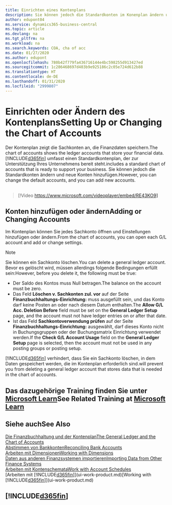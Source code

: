 ```yaml
---
title: Einrichten eines Kontenplans
description: Sie können jedoch die Standardkonten im Konenplan ändern und neue Konten hinzufügen
author: edupont04
ms.service: dynamics365-business-central
ms.topic: article
ms.devlang: na
ms.tgt_pltfrm: na
ms.workload: na
ms.search.keywords: COA, cha of acc
ms.date: 01/27/2020
ms.author: edupont
ms.openlocfilehash: 780b42f779fa436716144e4bc598255d913427ed
ms.sourcegitcommit: 1c286468697d403b9e925186c2c05e724d612b88
ms.translationtype: HT
ms.contentlocale: de-DE
ms.lasthandoff: 01/31/2020
ms.locfileid: "2999807"
---
```

# <a name="setting-up-or-changing-the-chart-of-accounts"></a><span data-ttu-id="de1ad-103">Einrichten oder Ändern des Kontenplans</span><span class="sxs-lookup"><span data-stu-id="de1ad-103">Setting Up or Changing the Chart of Accounts</span></span>
<span data-ttu-id="de1ad-104">Der Kontenplan zeigt die Sachkonten an, die Finanzdaten speichern.</span><span class="sxs-lookup"><span data-stu-id="de1ad-104">The chart of accounts shows the ledger accounts that store your financial data.</span></span> [!INCLUDE[d365fin](includes/d365fin_md.md)] <span data-ttu-id="de1ad-105">umfasst einen Standardkontenplan, der zur Unterstützung Ihres Unternehmens bereit steht.</span><span class="sxs-lookup"><span data-stu-id="de1ad-105">includes a standard chart of accounts that is ready to support your business.</span></span>
<span data-ttu-id="de1ad-106">Sie können jedoch die Standardkonten ändern und neue Konten hinzufügen.</span><span class="sxs-lookup"><span data-stu-id="de1ad-106">However, you can change the default accounts, and you can add new accounts.</span></span>
<br><br>  

> [!Video https://www.microsoft.com/videoplayer/embed/RE43KO9]


## <a name="adding-or-changing-accounts"></a><span data-ttu-id="de1ad-107">Konten hinzufügen oder ändern</span><span class="sxs-lookup"><span data-stu-id="de1ad-107">Adding or Changing Accounts</span></span>
<span data-ttu-id="de1ad-108">Im Kontenplan können Sie jedes Sachkonto öffnen und Einstellungen hinzufügen oder ändern.</span><span class="sxs-lookup"><span data-stu-id="de1ad-108">From the chart of accounts, you can open each G/L account and add or change settings.</span></span>

> [!NOTE]  
>   <span data-ttu-id="de1ad-109">Sie können ein Sachkonto löschen.</span><span class="sxs-lookup"><span data-stu-id="de1ad-109">You can delete a general ledger account.</span></span> <span data-ttu-id="de1ad-110">Bevor es gelöscht wird, müssen allerdings folgende Bedingungen erfüllt sein:</span><span class="sxs-lookup"><span data-stu-id="de1ad-110">However, before you delete it, the following must be true:</span></span>  
>  
>   * <span data-ttu-id="de1ad-111">Der Saldo des Kontos muss Null betragen.</span><span class="sxs-lookup"><span data-stu-id="de1ad-111">The balance on the account must be zero.</span></span>  
>   * <span data-ttu-id="de1ad-112">Das Feld **Löschen v. Sachkonten zul. vor** auf der Seite **Finanzbuchhaltungs-Einrichtung:** muss ausgefüllt sein, und das Konto darf keine Posten an oder nach diesem Datum enthalten.</span><span class="sxs-lookup"><span data-stu-id="de1ad-112">The **Allow G/L Acc. Deletion Before** field must be set on the **General Ledger Setup** page, and the account must not have ledger entries on or after that date.</span></span>  
>   * <span data-ttu-id="de1ad-113">Ist das Feld **Sachkontoverwendung prüfen** auf der Seite **Finanzbuchhaltungs-Einrichtung:** ausgewählt, darf dieses Konto nicht in Buchungsgruppen oder der Buchungsmatrix Einrichtung verwendet werden.</span><span class="sxs-lookup"><span data-stu-id="de1ad-113">If the **Check G/L Account Usage** field on the **General Ledger Setup** page is selected, then the account must not be used in any posting groups or posting setup.</span></span>  

[!INCLUDE[d365fin](includes/d365fin_md.md)] <span data-ttu-id="de1ad-114">verhindert, dass Sie ein Sachkonto löschen, in dem Daten gespeichert werden, die im Kontenplan erforderlich sind.</span><span class="sxs-lookup"><span data-stu-id="de1ad-114">will prevent you from deleting a general ledger account that stores data that is needed in the chart of accounts.</span></span>  

## <a name="see-related-training-at-microsoft-learnlearnmoduleschart-accounts-dynamics-365-business-centralindex"></a><span data-ttu-id="de1ad-115">Das dazugehörige Training finden Sie unter [Microsoft Learn](/learn/modules/chart-accounts-dynamics-365-business-central/index)</span><span class="sxs-lookup"><span data-stu-id="de1ad-115">See Related Training at [Microsoft Learn](/learn/modules/chart-accounts-dynamics-365-business-central/index)</span></span>

## <a name="see-also"></a><span data-ttu-id="de1ad-116">Siehe auch</span><span class="sxs-lookup"><span data-stu-id="de1ad-116">See Also</span></span>
[<span data-ttu-id="de1ad-117">Die Finanzbuchhaltung und der Kontenplan</span><span class="sxs-lookup"><span data-stu-id="de1ad-117">The General Ledger and the Chart of Accounts</span></span>](finance-general-ledger.md)  
[<span data-ttu-id="de1ad-118">Abstimmen von Bankkonten</span><span class="sxs-lookup"><span data-stu-id="de1ad-118">Reconciling Bank Accounts</span></span>](bank-manage-bank-accounts.md)  
[<span data-ttu-id="de1ad-119">Arbeiten mit Dimensionen</span><span class="sxs-lookup"><span data-stu-id="de1ad-119">Working with Dimensions</span></span>](finance-dimensions.md)  
[<span data-ttu-id="de1ad-120">Daten aus anderen Finanzsystemen importieren</span><span class="sxs-lookup"><span data-stu-id="de1ad-120">Importing Data from Other Finance Systems</span></span>](across-import-data-configuration-packages.md)  
[<span data-ttu-id="de1ad-121">Arbeiten mit Kontenschemata</span><span class="sxs-lookup"><span data-stu-id="de1ad-121">Work with Account Schedules</span></span>](bi-how-work-account-schedule.md)  
<span data-ttu-id="de1ad-122">[Arbeiten mit [!INCLUDE[d365fin](includes/d365fin_md.md)]](ui-work-product.md)</span><span class="sxs-lookup"><span data-stu-id="de1ad-122">[Working with [!INCLUDE[d365fin](includes/d365fin_md.md)]](ui-work-product.md)</span></span>  

## [!INCLUDE[d365fin](includes/free_trial_md.md)]
